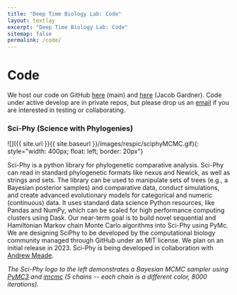 ```yaml
---
title: "Deep Time Biology Lab: Code"
layout: textlay
excerpt: "Deep Time Biology Lab: Code"
sitemap: false
permalink: /code/
---
```


# Code

We host our code on GitHub [here](https://github.com/ChrisOrgan) (main) and [here](https://github.com/JDGardner94) (Jacob Gardner). Code under active develop are in private repos, but please drop us an <a href="mailto:c.l.organ@reading.ac.uk">email</a> if you are interested in testing or collaborating.

### Sci-Phy (Science with Phylogenies)

![]({{ site.url }}{{ site.baseurl }}/images/respic/sciphyMCMC.gif){: style="width: 400px; float: left; border: 20px"}

Sci-Phy is a python library for phylogenetic comparative analysis. Sci-Phy can read in standard phylogenetic formats like nexus and Newick, as well as strings and sets. The library can be used to manipulate sets of trees (e.g., a Bayesian posterior samples) and comparative data, conduct simulations, and create advanced evolutionary models for categorical and numeric (continuous) data. It uses standard data science Python resources, like Pandas and NumPy, which can be scaled for high performance computing clusters using Dask. Our near-term goal is to build novel sequential and Hamiltonian Markov chain Monte Carlo algorithms into Sci-Phy using PyMc. We are designing SciPhy to be developed by the computational biology community managed through GitHub under an MIT license. We plan on an initial release in 2023. Sci-Phy is being developed in collaboration with [Andrew Meade](http://www.reading.ac.uk/biologicalsciences/about/staff/a-meade.aspx).

*The Sci-Phy logo to the left demonstrates a Bayesian MCMC sampler using [PyMC3](https://docs.pymc.io/) and [imcmc](https://github.com/ColCarroll/imcmc) (5 chains -- each chain is a different color, 8000 iterations).*

